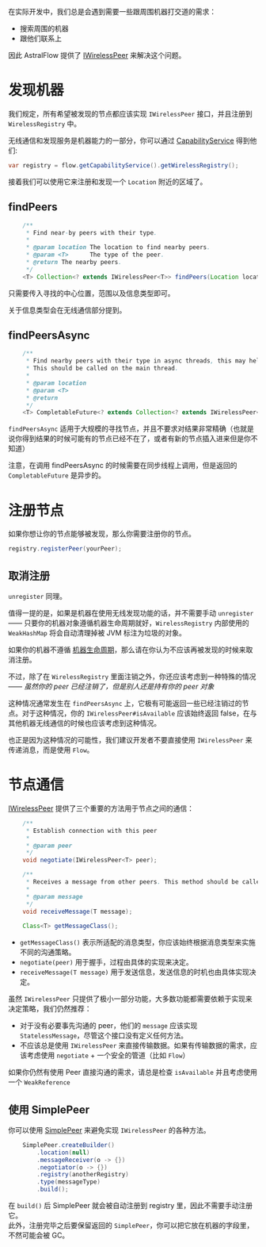 在实际开发中，我们总是会遇到需要一些跟周围机器打交道的需求：

- 搜索周围的机器
- 跟他们联系上

因此 AstralFlow
提供了 [IWirelessPeer](https://flow.bukkit.rip/javadoc/io/ib67/astralflow/capability/wireless/IWirelessPeer.html) 来解决这个问题。

# 发现机器

我们规定，所有希望被发现的节点都应该实现 `IWirelessPeer` 接口，并且注册到 `WirelessRegistry` 中。

无线通信和发现服务是机器能力的一部分，你可以通过 [CapabilityService](https://flow.bukkit.rip/javadoc/io/ib67/astralflow/capability/ICapabilityService.html)
得到他们:

```java
var registry = flow.getCapabilityService().getWirelessRegistry();
```

接着我们可以使用它来注册和发现一个 `Location` 附近的区域了。

## findPeers

```java
    /**
     * Find near-by peers with their type.
     *
     * @param location The location to find nearby peers.
     * @param <T>      The type of the peer.
     * @return The nearby peers.
     */
    <T> Collection<? extends IWirelessPeer<T>> findPeers(Location location, double range, @Nullable Class<T> type);
```

只需要传入寻找的中心位置，范围以及信息类型即可。

关于信息类型会在无线通信部分提到。

## findPeersAsync

```java
    /**
     * Find nearby peers with their type in async threads, this may help for large-area discovery.
     * This should be called on the main thread.
     *
     * @param location
     * @param <T>
     * @return
     */
    <T> CompletableFuture<? extends Collection<? extends IWirelessPeer<T>>> findPeersAsync(Location location, double range);
```

`findPeersAsync` 适用于大规模的寻找节点，并且不要求对结果非常精确（也就是说你得到结果的时候可能有的节点已经不在了，或者有新的节点插入进来但是你不知道）

注意，在调用 findPeersAsync 的时候需要在同步线程上调用，但是返回的 `CompletableFuture` 是异步的。

# 注册节点

如果你想让你的节点能够被发现，那么你需要注册你的节点。

```java
registry.registerPeer(yourPeer);
```

## 取消注册

`unregister` 同理。

值得一提的是，如果是机器在使用无线发现功能的话，并不需要手动 `unregister` —— 只要你的机器对象遵循机器生命周期就好，`WirelessRegistry` 内部使用的 `WeakHashMap` 将会自动清理掉被 JVM
标注为垃圾的对象。

如果你的机器不遵循 [机器生命周期](./spec/machine/machine_lifecycle.md)，那么请在你认为不应该再被发现的时候来取消注册。

不过，除了在 `WirelessRegistry` 里面注销之外，你还应该考虑到一种特殊的情况 —— *虽然你的 peer 已经注销了，但是别人还是持有你的 peer 对象*

这种情况通常发生在 `findPeersAsync` 上，它极有可能返回一些已经注销过的节点。对于这种情况，你的 `IWirelessPeer#isAvailable` 应该始终返回
false，在与其他机器无线通信的时候也应该考虑到这种情况。

也正是因为这种情况的可能性，我们建议开发者不要直接使用 `IWirelessPeer` 来传递消息，而是使用 `Flow`。

# 节点通信

[IWirelessPeer](https://flow.bukkit.rip/javadoc/io/ib67/astralflow/capability/wireless/IWirelessPeer.html)
提供了三个重要的方法用于节点之间的通信：

```java
    /**
     * Establish connection with this peer
     *
     * @param peer
     */
    void negotiate(IWirelessPeer<T> peer);

    /**
     * Receives a message from other peers. This method should be called by other peers.
     *
     * @param message
     */
    void receiveMessage(T message);
    
    Class<T> getMessageClass();
```

- `getMessageClass()` 表示所适配的消息类型，你应该始终根据消息类型来实施不同的沟通策略。
- `negotiate(peer)` 用于握手，过程由具体的实现来决定。
- `receiveMessage(T message)` 用于发送信息，发送信息的时机也由具体实现决定。

虽然 `IWirelessPeer` 只提供了极小一部分功能，大多数功能都需要依赖于实现来决定策略，我们仍然推荐：

- 对于没有必要事先沟通的 peer，他们的 `message` 应该实现 `StatelessMessage`，尽管这个接口没有定义任何方法。
- 不应该总是使用 `IWirelessPeer` 来直接传输数据。如果有传输数据的需求，应该考虑使用 `negotiate` + 一个安全的管道（比如 `Flow`）

如果你仍然有使用 Peer 直接沟通的需求，请总是检查 `isAvailable` 并且考虑使用一个 `WeakReference`

## 使用 SimplePeer

你可以使用 [SimplePeer](https://flow.bukkit.rip/javadoc/io/ib67/astralflow/capability/wireless/SimplePeer.html)
来避免实现 `IWirelessPeer` 的各种方法。

```java
    SimplePeer.createBuilder()
        .location(null)
        .messageReceiver(o -> {})
        .negotiator(o -> {})
        .registry(anotherRegistry)
        .type(messageType)
        .build();
```

在 `build()` 后 SimplePeer 就会被自动注册到 registry 里，因此不需要手动注册它。  
此外，注册完毕之后要保留返回的 `SimplePeer`，你可以把它放在机器的字段里，不然可能会被 GC。